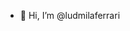 - 👋 Hi, I’m @ludmilaferrari

<!---
ludmilaferrari/ludmilaferrari is a ✨ special ✨ repository because its `README.md` (this file) appears on your GitHub profile.
You can click the Preview link to take a look at your changes.
--->

